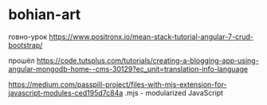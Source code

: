 # bohian-art

говно-урок https://www.positronx.io/mean-stack-tutorial-angular-7-crud-bootstrap/

прошёл https://code.tutsplus.com/tutorials/creating-a-blogging-app-using-angular-mongodb-home--cms-30129?ec_unit=translation-info-language

https://medium.com/passpill-project/files-with-mjs-extension-for-javascript-modules-ced195d7c84a
.mjs - modularized JavaScript
